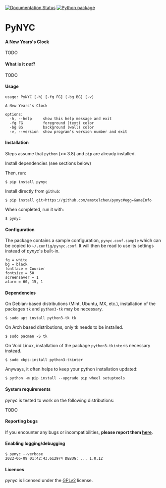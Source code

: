 [![Documentation Status](https://readthedocs.org/projects/pynyc/badge/?version=latest)](https://pynyc.readthedocs.io/en/latest/?badge=latest) [![Python package](https://github.com/amstelchen/pynyc/actions/workflows/python-package-no-pytest.yml/badge.svg)](https://github.com/amstelchen/pynyc/actions/workflows/python-package-no-pytest.yml)

<h1>PyNYC</h1>

#### A New Years's Clock

TODO

#### What is it *not*?

TODO

#### Usage

```
usage: PyNYC [-h] [-fg FG] [-bg BG] [-v]

A New Years's Clock

options:
  -h, --help     show this help message and exit
  -fg FG         foreground (text) color
  -bg BG         background (wall) color
  -v, --version  show program's version number and exit
```

#### Installation

Steps assume that `python` (>= 3.8) and `pip` are already installed.

Install dependencies (see sections below)

Then, run:

    $ pip install pynyc

Install directly from ``github``:


    $ pip install git+https://github.com/amstelchen/pynyc#egg=GameInfo

When completed, run it with:

    $ pynyc

#### Configuration

The package contains a sample configuration, `pynyc.conf.sample` which can be copied to `~/.config/pynyc.conf`. It will then be read to use its settings instead of *pynyc*'s built-in.

```
fg = white
bg = black
fontface = Courier
fontsize = 50
screensaver = 1
alarm = 60, 15, 1
```

#### Dependencies

On Debian-based distributions (Mint, Ubuntu, MX, etc.), installation of the packages `tk` and `python3-tk` may be necessary.

    $ sudo apt install python3-tk tk

On Arch based distributions, only tk needs to be installed.

    $ sudo pacman -S tk

On Void Linux, installation of the package `python3-tkinter`is necessary instead.

    $ sudo xbps-install python3-tkinter

Anyways, it often helps to keep your python installation updated:

    $ python -m pip install --upgrade pip wheel setuptools

#### System requirements

*pynyc* is tested to work on the following distributions:

TODO

#### Reporting bugs

If you encounter any bugs or incompatibilities, __please report them [here](https://github.com/amstelchen/pynyc/issues/new)__.


#### Enabling logging/debugging

```
$ pynyc --verbose
2022-06-09 01:42:43.612974 DEBUG: ... 1.0.12

```

#### Licences

*pynyc* is licensed under the [GPLv2](LICENSE) license.
